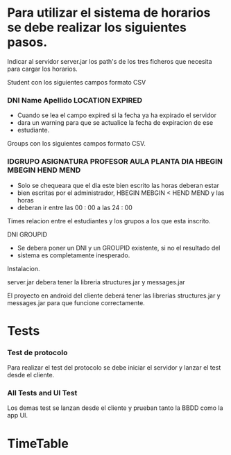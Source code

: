 # Para utilizar el sistema de horarios se debe realizar los siguientes pasos.


Indicar al servidor server.jar los path's de los tres ficheros que necesita
para cargar los horarios.

Student con los siguientes campos formato CSV

### DNI Name Apellido LOCATION EXPIRED


* Cuando se lea el campo expired si la fecha ya ha expirado el servidor
* dara un warning para que se actualice la fecha de expiracion de ese
* estudiante.


Groups con los siguientes campos formato CSV.

### IDGRUPO ASIGNATURA PROFESOR AULA PLANTA DIA HBEGIN MBEGIN HEND MEND


* Solo se chequeara que el dia este bien escrito las horas deberan estar
* bien escritas por el administrador, HBEGIN MEBGIN < HEND MEND y las horas
* deberan ir entre las 00 : 00 a las 24 : 00


Times relacion entre el estudiantes y los grupos a los que esta inscrito.

DNI GROUPID


* Se debera poner un DNI y un GROUPID existente, si no el resultado del 
* sistema es completamente inesperado.



Instalacion.

server.jar debera tener la libreria structures.jar y messages.jar

El proyecto en android del cliente deberá tener las librerias structures.jar 
y messages.jar para que funcione correctamente.


# Tests

### Test de protocolo

Para realizar el test del protocolo se debe iniciar el servidor y lanzar
el test desde el cliente.

### All Tests and UI Test

Los demas test se lanzan desde el cliente y prueban tanto la BBDD como
la app UI.

# TimeTable
